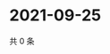 # 2021-09-25

共 0 条

<!-- BEGIN WEIBO -->
<!-- 最后更新时间 Sat Sep 25 2021 03:11:13 GMT+0800 (China Standard Time) -->

<!-- END WEIBO -->
